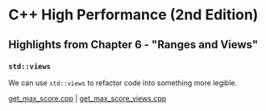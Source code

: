 # C++ High Performance (2nd Edition)

## Highlights from Chapter 6 - "Ranges and Views"

### `std::views`
We can use `std::views` to refactor code into something more legible.

[get_max_score.cpp](get_max_score.cpp) | [get_max_score_views.cpp](get_max_score_views.cpp)
